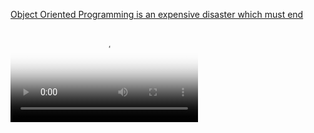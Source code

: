 
[Object Oriented Programming is an expensive disaster which must end]


<video poster="/resources/crazyOO.jpg" loop autoplay src="/resources/crazyOO.mp4">
  <source video-src="/resources/crazyOO.mp4" type="video/mp4" src="/resources/crazyOO.mp4">
</video>


[Object Oriented Programming is an expensive disaster which must end]: http://www.smashcompany.com/technology/object-oriented-programming-is-an-expensive-disaster-which-must-end
